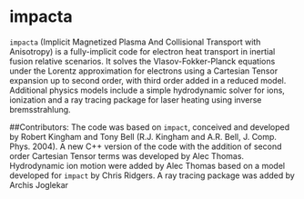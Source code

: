 # impacta
```impacta``` (Implicit Magnetized Plasma And Collisional Transport with Anisotropy) is a fully-implicit code for electron heat transport in inertial fusion relative scenarios. It solves the Vlasov-Fokker-Planck equations under the Lorentz approximation for electrons using a Cartesian Tensor expansion up to second order, with third order added in a reduced model. Additional physics models include a simple hydrodynamic solver for ions, ionization and a ray tracing package for laser heating using inverse bremsstrahlung.

##Contributors:
The code was based on ```impact```, conceived and developed by Robert Kingham and Tony Bell (R.J. Kingham and A.R. Bell, J. Comp. Phys. 2004).
A new C++ version of the code with the addition of second order Cartesian Tensor terms was developed by Alec Thomas.
Hydrodynamic ion motion were added by Alec Thomas based on a model developed for ```impact``` by Chris Ridgers.
A ray tracing package was added by Archis Joglekar

